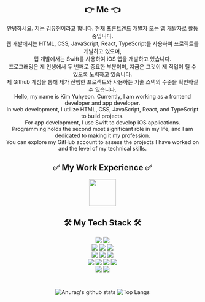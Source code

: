 <div align="center">
  <h2>👉 Me 👈</h2>
  <div>
    안녕하세요. 저는 김유현이라고 합니다. 현재 프론트엔드 개발자 또는 앱 개발자로 활동 중입니다.<br>
    웹 개발에서는 HTML, CSS, JavaScript, React, TypeScript를 사용하여 프로젝트를 개발하고 있으며,<br>
    앱 개발에서는 Swift를 사용하여 iOS 앱을 개발하고 있습니다.<br>
    프로그래밍은 제 인생에서 두 번째로 중요한 부분이며, 지금은 그것이 제 직업이 될 수 있도록 노력하고 있습니다.<br>
    제 Github 계정을 통해 제가 진행한 프로젝트와 사용하는 기술 스택의 수준을 확인하실 수 있습니다.
  </div>
  <div>
    Hello, my name is Kim Yuhyeon. Currently, I am working as a frontend developer and app developer.<br>
    In web development, I utilize HTML, CSS, JavaScript, React, and TypeScript to build projects.<br>
    For app development, I use Swift to develop iOS applications.<br>
    Programming holds the second most significant role in my life, and I am dedicated to making it my profession.<br>
    You can explore my GitHub account to assess the projects I have worked on and the level of my technical skills.
  </div>
</div>

<div align="center">
  <h2>✅ My Work Experience ✅</h2>
  <img height=70 src="https://img.shields.io/badge/2014.11.01 ~ 2023.05.15-fff?style=social&logo=samsung&logoColor=1428A0"/>
</div>


<div align="center">
  <h2>🛠️ My Tech Stack 🛠️</h2>
  <img src="https://img.shields.io/badge/Swift-white?style=flat&logo=swift&logoColor=F05138"/>
  <img src="https://img.shields.io/badge/Python-rgb(0,30,70)?style=flat&logo=python&logoColor=3776AB"/><br>
  <img src="https://img.shields.io/badge/HTML5-rgb(150,150,250)?style=flat&logo=html5&logoColor=E34F26"/>
  <img src="https://img.shields.io/badge/CSS3-rgb(100,150,0)?style=flat&logo=css3&logoColor=1572B6"/>
  <img src="https://img.shields.io/badge/JavaScript-rgb(100,100,0)?style=flat&logo=javascript&logoColor=F7DF1E"/><br>
  <img src="https://img.shields.io/badge/Node.js-EE4C2C?style=flat&logo=nodedotjs&logoColor=339933"/>
  <img src="https://img.shields.io/badge/Next.js-rgb(100,100,100)?style=flat&logo=nextdotjs&logoColor=000000"/>
  <img src="https://img.shields.io/badge/GraphQL-rgb(0,30,100)?style=flat&logo=graphql&logoColor=E10098"/><br>
  <img src="https://img.shields.io/badge/React-rgb(0,0,0)?style=flat&logo=react&logoColor=61DAFB"/>
  <img src="https://img.shields.io/badge/TypeScript-rgb(70,50,50)?style=flat&logo=typescript&logoColor=3178C6"/>
  <img src="https://img.shields.io/badge/Redux-rgb(50,50,50)?style=flat&logo=redux&logoColor=764ABC"/>
  <img src="https://img.shields.io/badge/MobX-FF6F00?style=flat&logo=nodedotjs&logoColor=339933"/><br>
  <img src="https://img.shields.io/badge/GitHub-rgb(100,100,100)?style=flat&logo=github&logoColor=181717"/>
  <img src="https://img.shields.io/badge/Notion-rgb(200,200,200)?style=flat&logo=notion&logoColor=000000"/>
</div>

#
<div align="center">

![Anurag's github stats](https://github-readme-stats.vercel.app/api?username=yuhyeon0516&show_icons=true&theme=tokyonight)
![Top Langs](https://github-readme-stats.vercel.app/api/top-langs/?username=Yuhyeon0516&layout=compact&theme=tokyonight)
</div>
